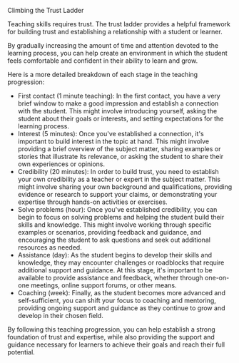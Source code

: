 Climbing the Trust Ladder

Teaching skills requires trust.  The trust ladder provides a helpful framework for building trust
and establishing a relationship with a student or learner. 

By gradually increasing the amount of time and attention devoted to the learning process, you can
help create an environment in which the student feels comfortable and confident in their ability to
learn and grow.

Here is a more detailed breakdown of each stage in the teaching progression:

* First contact (1 minute teaching): In the first contact, you have a very brief window to make a
  good impression and establish a connection with the student. This might involve introducing
  yourself, asking the student about their goals or interests, and setting expectations for the
  learning process.
* Interest (5 minutes): Once you've established a connection, it's important to build interest in
  the topic at hand. This might involve providing a brief overview of the subject matter, sharing
  examples or stories that illustrate its relevance, or asking the student to share their own
  experiences or opinions.
* Credibility (20 minutes): In order to build trust, you need to establish your own credibility as a
  teacher or expert in the subject matter. This might involve sharing your own background and
  qualifications, providing evidence or research to support your claims, or demonstrating your
  expertise through hands-on activities or exercises.
* Solve problems (hour): Once you've established credibility, you can begin to focus on solving
  problems and helping the student build their skills and knowledge. This might involve working
  through specific examples or scenarios, providing feedback and guidance, and encouraging the
  student to ask questions and seek out additional resources as needed.
* Assistance (day): As the student begins to develop their skills and knowledge, they may encounter
  challenges or roadblocks that require additional support and guidance. At this stage, it's
  important to be available to provide assistance and feedback, whether through one-on-one
  meetings, online support forums, or other means.
* Coaching (week): Finally, as the student becomes more advanced and self-sufficient, you can shift
  your focus to coaching and mentoring, providing ongoing support and guidance as they continue to
  grow and develop in their chosen field.

By following this teaching progression, you can help establish a strong foundation of trust and
expertise, while also providing the support and guidance necessary for learners to achieve their
goals and reach their full potential.